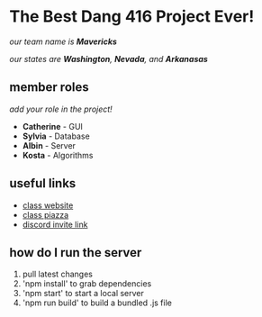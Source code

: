 # The Best Dang 416 Project Ever!

_our team name is **Mavericks**_

_our states are **Washington**, **Nevada**, and **Arkanasas**_


## member roles

*add your role in the project!*

* **Catherine** - GUI
* **Sylvia** - Database
* **Albin** - Server
* **Kosta** - Algorithms


## useful links

* [class website](https://www3.cs.stonybrook.edu/~cse416/Section01/)
* [class piazza](https://piazza.com/class/ksoyvdu5t8n5xp)
* [discord invite link](https://discord.gg/Y6EK8Ku6u9)


## how do I run the server

1. pull latest changes
2. 'npm install' to grab dependencies
3. 'npm start' to start a local server
4. 'npm run build' to build a bundled .js file